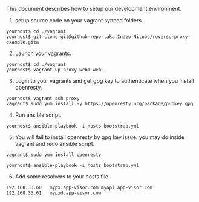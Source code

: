 This document describes how to setup our development environment.

1. setup source code on your vagrant synced folders.
```
yourhost$ cd ./vagrant
yourhost$ git clone git@github-repo-taka:Inazo-Nitobe/reverse-proxy-example.gita
```

2. Launch your vagrants.
```
yourhost$ cd ./vagrant
yourhost$ vagrant up proxy web1 web2
```
3. Login to your vagrants and get gpg key to authenticate when you install openresty.
```
yourhost$ vagrant ssh proxy 
vagrant$ sudo yum install -y https://openresty.org/package/pubkey.gpg
```
4. Run ansible script.
```
yourhost$ ansible-playbook -i hosts bootstrap.yml 
```
5. You will fail to install openresty by gpg key issue. you may do inside vagrant and redo ansible script.
```
vagrant$ sudo yum install openresty

yourhost$ ansible-playbook -i hosts bootstrap.yml 
```
6. Add some resolvers to your hosts file.
```
192.168.33.60   mypx.app-visor.com myapi.app-visor.com
192.168.33.61   mypxd.app-visor.com
```
